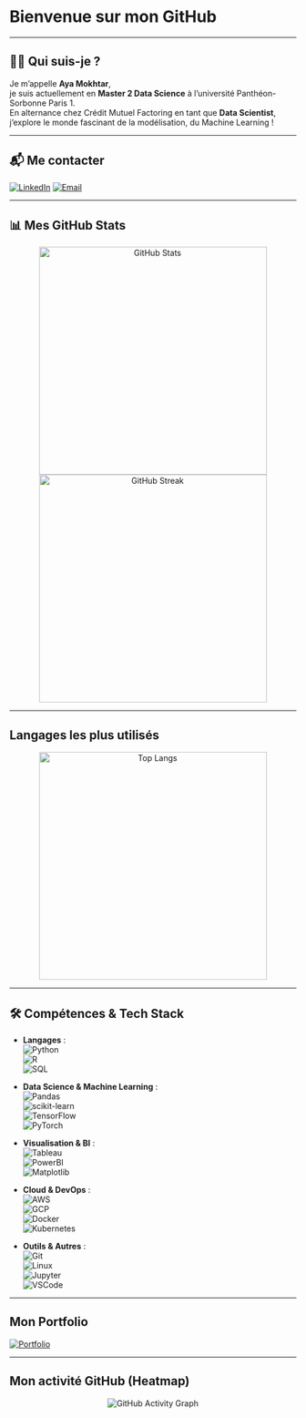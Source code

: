 # Bienvenue sur mon GitHub

---

## 👩‍💻 Qui suis-je ?

Je m’appelle **Aya Mokhtar**,  
je suis actuellement en **Master 2 Data Science** à l’université Panthéon-Sorbonne Paris 1.  
En alternance chez Crédit Mutuel Factoring en tant que **Data Scientist**, j’explore le monde fascinant de la modélisation, du Machine Learning !

---

## 📬 Me contacter

[![LinkedIn](https://img.shields.io/badge/LinkedIn-0077B5?logo=linkedin&logoColor=white&style=flat)](https://www.linkedin.com/in/aya-mokhtar810b4b216/)
[![Email](https://img.shields.io/badge/Email-D14836?logo=gmail&logoColor=white&style=flat)](mokhtar.aya2001@gmail.com)

---

## 📊 Mes GitHub Stats

<p align="center">
  <!-- Carte de statistiques globales -->
  <img src="https://github-readme-stats.vercel.app/api?username=Ayamokht&show_icons=true&theme=dark&count_private=true" alt="GitHub Stats" width="400"/>
  <!-- Carte de streak -->
  <img src="https://github-readme-streak-stats.herokuapp.com/?user=Ayamokht&theme=dark" alt="GitHub Streak" width="400"/>
</p>

---

## Langages les plus utilisés

<p align="center">
  <img 
    src="https://github-readme-stats.vercel.app/api/top-langs/?username=Ayamokht&layout=compact&theme=light&langs_count=5" 
    alt="Top Langs" 
    width="400" 
  />
</p>

---

## 🛠️ Compétences & Tech Stack

- **Langages** :  
  ![Python](https://img.shields.io/badge/Python-3776AB?logo=python&logoColor=white&style=flat)  
  ![R](https://img.shields.io/badge/R-276DC3?logo=r&logoColor=white&style=flat)  
  ![SQL](https://img.shields.io/badge/SQL-4479A1?logo=mysql&logoColor=white&style=flat)

- **Data Science & Machine Learning** :  
  ![Pandas](https://img.shields.io/badge/Pandas-150458?logo=pandas&logoColor=white&style=flat)  
  ![scikit-learn](https://img.shields.io/badge/scikit--learn-F7931E?logo=scikit-learn&logoColor=white&style=flat)  
  ![TensorFlow](https://img.shields.io/badge/TensorFlow-FF6F00?logo=tensorflow&logoColor=white&style=flat)  
  ![PyTorch](https://img.shields.io/badge/PyTorch-EE4C2C?logo=pytorch&logoColor=white&style=flat)

- **Visualisation & BI** :  
  ![Tableau](https://img.shields.io/badge/Tableau-3673A5?logo=tableau&logoColor=white&style=flat)  
  ![PowerBI](https://img.shields.io/badge/PowerBI-009FDA?logo=power-bi&logoColor=white&style=flat)  
  ![Matplotlib](https://img.shields.io/badge/Matplotlib-11557C?logo=matplotlib&logoColor=white&style=flat)

- **Cloud & DevOps** :  
  ![AWS](https://img.shields.io/badge/AWS-232F3E?logo=amazon-aws&logoColor=white&style=flat)  
  ![GCP](https://img.shields.io/badge/GCP-F95123?logo=google-cloud&logoColor=white&style=flat)  
  ![Docker](https://img.shields.io/badge/Docker-2496ED?logo=docker&logoColor=white&style=flat)  
  ![Kubernetes](https://img.shields.io/badge/Kubernetes-326CE5?logo=kubernetes&logoColor=white&style=flat)

- **Outils & Autres** :  
  ![Git](https://img.shields.io/badge/Git-F05032?logo=git&logoColor=white&style=flat)  
  ![Linux](https://img.shields.io/badge/Linux-FCC624?logo=linux&logoColor=black&style=flat)  
  ![Jupyter](https://img.shields.io/badge/Jupyter-F37626?logo=jupyter&logoColor=white&style=flat)  
  ![VSCode](https://img.shields.io/badge/VSCode-007ACC?logo=visual-studio-code&logoColor=white&style=flat)

---

## Mon Portfolio

[![Portfolio](https://img.shields.io/badge/Portfolio-Visiter%20Mon%20Site-blue?style=flat&logo=github)](https://ayamokht.github.io/CV_Aya_MOKHTAR/)

---

## Mon activité GitHub (Heatmap)

<p align="center">
  <img src="https://activity-graph.herokuapp.com/graph?username=AyaMokhtar&theme=dark&area=true&hide_border=true" alt="GitHub Activity Graph" />
</p>

